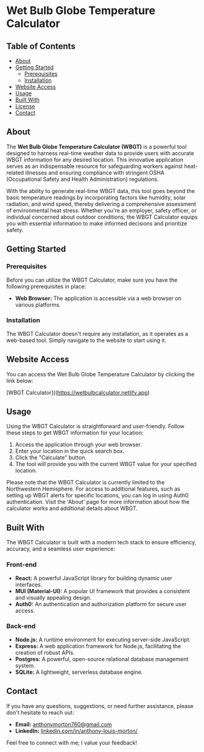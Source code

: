 # Wet Bulb Globe Temperature Calculator

## Table of Contents

- [About](#about)
- [Getting Started](#getting-started)
  - [Prerequisites](#prerequisites)
  - [Installation](#installation)
- [Website Access](#website-access)
- [Usage](#usage)
- [Built With](#built-with)
- [License](#license)
- [Contact](#contact)

## About

The **Wet Bulb Globe Temperature Calculator (WBGT)** is a powerful tool designed to harness real-time weather data to provide users with accurate WBGT information for any desired location. This innovative application serves as an indispensable resource for safeguarding workers against heat-related illnesses and ensuring compliance with stringent OSHA (Occupational Safety and Health Administration) regulations.

With the ability to generate real-time WBGT data, this tool goes beyond the basic temperature readings by incorporating factors like humidity, solar radiation, and wind speed, thereby delivering a comprehensive assessment of environmental heat stress. Whether you're an employer, safety officer, or individual concerned about outdoor conditions, the WBGT Calculator equips you with essential information to make informed decisions and prioritize safety.

## Getting Started

### Prerequisites

Before you can utilize the WBGT Calculator, make sure you have the following prerequisites in place:

- **Web Browser:** The application is accessible via a web browser on various platforms.

### Installation

The WBGT Calculator doesn't require any installation, as it operates as a web-based tool. Simply navigate to the website to start using it.

## Website Access

You can access the Wet Bulb Globe Temperature Calculator by clicking the link below:

[WBGT Calculator]((https://wetbulbcalculator.netlify.app)

## Usage

Using the WBGT Calculator is straightforward and user-friendly. Follow these steps to get WBGT information for your location:

1. Access the application through your web browser.
2. Enter your location in the quick search box.
3. Click the "Calculate" button.
4. The tool will provide you with the current WBGT value for your specified location.

Please note that the WBGT Calculator is currently limited to the Northwestern Hemisphere. For access to additional features, such as setting up WBGT alerts for specific locations, you can log in using Auth0 authentication. Visit the 'About' page for more information about how the calculator works and additional details about WBGT.

## Built With

The WBGT Calculator is built with a modern tech stack to ensure efficiency, accuracy, and a seamless user experience:

### Front-end
- **React:** A powerful JavaScript library for building dynamic user interfaces.
- **MUI (Material-UI):** A popular UI framework that provides a consistent and visually appealing design.
- **Auth0:** An authentication and authorization platform for secure user access.

### Back-end
- **Node.js:** A runtime environment for executing server-side JavaScript.
- **Express:** A web application framework for Node.js, facilitating the creation of robust APIs.
- **Postgres:** A powerful, open-source relational database management system.
- **SQLite:** A lightweight, serverless database engine.

## Contact

If you have any questions, suggestions, or need further assistance, please don't hesitate to reach out:

- **Email:** anthonymorton760@gmail.com
- **LinkedIn:** [linkedin.com/in/anthony-louis-morton/](https://www.linkedin.com/in/anthony-louis-morton/)

Feel free to connect with me; I value your feedback!
